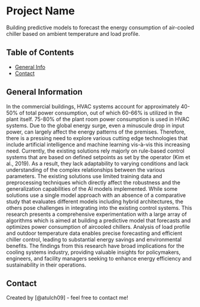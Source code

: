 # Project Name

Building predictive models to forecast the energy consumption of air-cooled chiller based on ambient temperature and load profile.


## Table of Contents
* [General Info](#general-information)
* [Contact](#contact)


## General Information
In the commercial buildings, HVAC systems account for approximately 40-50% of total power consumption, out of which 60-66% is utilized in the plant itself. 75-80% of the plant room power consumption is used in HVAC systems. Due to the global energy surge, even a minuscule drop in input power, can largely affect the energy patterns of the premises. Therefore, there is a pressing need to explore various cutting edge technologies that include artificial intelligence and machine learning vis-à-vis this increasing need.
Currently, the existing solutions rely majorly on rule-based control systems that are based on defined setpoints as set by the operator (Kim et al., 2019). As a result, they lack adaptability to varying conditions and lack understanding of the complex relationships between the various parameters.
The existing solutions use limited training data and preprocessing techniques which directly affect the robustness and the generalization capabilities of the AI models implemented. While some solutions use a single model approach with an absence of a comparative study that evaluates different models including hybrid architectures, the others pose challenges in integrating into the existing control systems.
This research presents a comprehensive experimentation with a large array of algorithms which is aimed at building a predictive model that forecasts and optimizes power consumption of aircooled chillers. Analysis of load profile and outdoor temperature data enables precise forecasting and efficient chiller control, leading to substantial energy savings and environmental benefits. The findings from this research have broad implications for the cooling systems industry, providing valuable insights for policymakers, engineers, and facility managers seeking to enhance energy efficiency and sustainability in their operations.

## Contact
Created by [@atulch09] - feel free to contact me!
